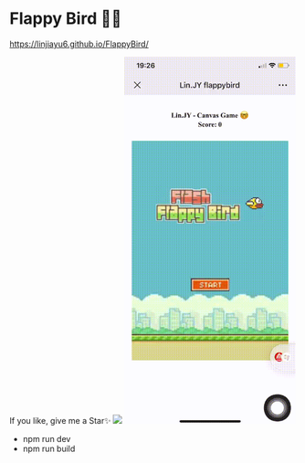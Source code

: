 # Flappy Bird 🥴🥳

https://linjiayu6.github.io/FlappyBird/

If you like, give me a Star✨
<img src="https://i.niupic.com/images/2020/09/04/8CY3.jpg" width='100'>
<img src="src/img/readme.gif" width='300'/>

- npm run dev
- npm run build